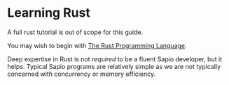 # Learning Rust

A full rust tutorial is out of scope for this guide.

You may wish to begin with [The Rust Programming
Language](https://doc.rust-lang.org/book/).

Deep expertise in Rust is not *required* to be a fluent Sapio developer, but it
helps. Typical Sapio programs are relatively simple as we are not typically
concerned with concurrency or memory efficiency.